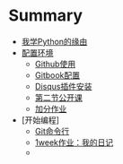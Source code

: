 # Summary
- [我学Python的缘由](start.md)
- [配置环境](week/setup.md) 
  + [Github使用](week/github.md)
  + [Gitbook配置](week/gitbook.md)
  + [Disqus插件安装](week/disqus.md)
  + [第二节公开课](week/class2nd.md)
  + [加分作业](week/bonus.md)
- [开始编程]
  + [Git命令行](1week/git.md)
  + [1week作业：我的日记](1week/mydiary.md)
  + 
